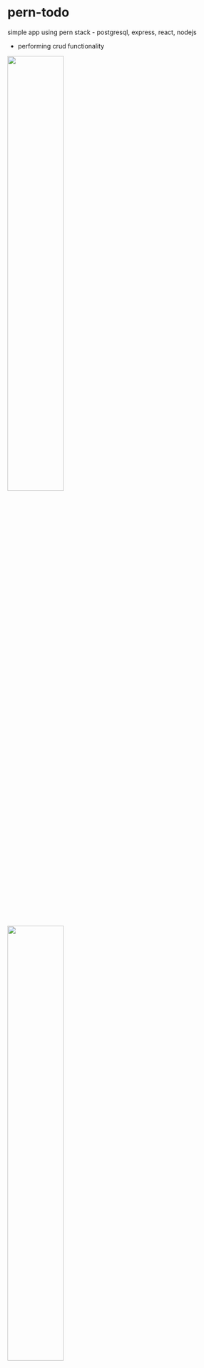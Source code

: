 # pern-todo
simple app using pern stack - postgresql, express, react, nodejs
 - performing crud functionality 

<img src="https://user-images.githubusercontent.com/91916741/227125054-1feea29b-314a-4e0a-9bca-0f44ddf98ec5.png" width="50%" />
<img src="https://user-images.githubusercontent.com/91916741/227125060-d41b19c3-4c99-4d05-8019-343da43e518f.png" width="50%" />
